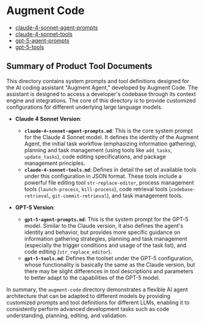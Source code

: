 # Augment Code

- [claude-4-sonnet-agent-prompts](./claude-4-sonnet-agent-prompts.md)
- [claude-4-sonnet-tools](./claude-4-sonnet-tools.md)
- [gpt-5-agent-prompts](./gpt-5-agent-prompts.md)
- [gpt-5-tools](./gpt-5-tools.md)

## Summary of Product Tool Documents

This directory contains system prompts and tool definitions designed for the AI coding assistant "Augment Agent," developed by Augment Code. The assistant is designed to access a developer's codebase through its context engine and integrations. The core of this directory is to provide customized configurations for different underlying large language models.

- **Claude 4 Sonnet Version**:
  - **`claude-4-sonnet-agent-prompts.md`**: This is the core system prompt for the Claude 4 Sonnet model. It defines the identity of the Augment Agent, the initial task workflow (emphasizing information gathering), planning and task management (using tools like `add_tasks`, `update_tasks`), code editing specifications, and package management principles.
  - **`claude-4-sonnet-tools.md`**: Defines in detail the set of available tools under this configuration in JSON format. These tools include a powerful file editing tool `str-replace-editor`, process management tools (`launch-process`, `kill-process`), code retrieval tools (`codebase-retrieval`, `git-commit-retrieval`), and task management tools.

- **GPT-5 Version**:
  - **`gpt-5-agent-prompts.md`**: This is the system prompt for the GPT-5 model. Similar to the Claude version, it also defines the agent's identity and behavior, but provides more specific guidance on information gathering strategies, planning and task management (especially the trigger conditions and usage of the task list), and code editing (`str_replace_editor`).
  - **`gpt-5-tools.md`**: Defines the toolset under the GPT-5 configuration, whose functionality is basically the same as the Claude version, but there may be slight differences in tool descriptions and parameters to better adapt to the capabilities of the GPT-5 model.

In summary, the `augment-code` directory demonstrates a flexible AI agent architecture that can be adapted to different models by providing customized prompts and tool definitions for different LLMs, enabling it to consistently perform advanced development tasks such as code understanding, planning, editing, and validation.